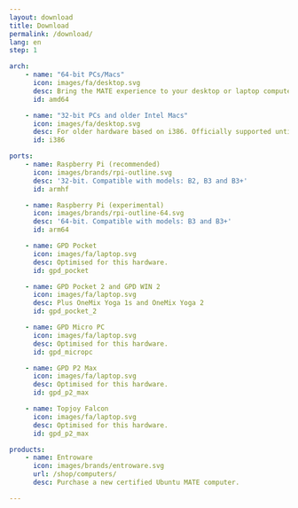 ```yaml
---
layout: download
title: Download
permalink: /download/
lang: en
step: 1

arch:
    - name: "64-bit PCs/Macs"
      icon: images/fa/desktop.svg
      desc: Bring the MATE experience to your desktop or laptop computer.
      id: amd64

    - name: "32-bit PCs and older Intel Macs"
      icon: images/fa/desktop.svg
      desc: For older hardware based on i386. Officially supported until April 2021.
      id: i386

ports:
    - name: Raspberry Pi (recommended)
      icon: images/brands/rpi-outline.svg
      desc: '32-bit. Compatible with models: B2, B3 and B3+'
      id: armhf

    - name: Raspberry Pi (experimental)
      icon: images/brands/rpi-outline-64.svg
      desc: '64-bit. Compatible with models: B3 and B3+'
      id: arm64

    - name: GPD Pocket
      icon: images/fa/laptop.svg
      desc: Optimised for this hardware.
      id: gpd_pocket

    - name: GPD Pocket 2 and GPD WIN 2
      icon: images/fa/laptop.svg
      desc: Plus OneMix Yoga 1s and OneMix Yoga 2
      id: gpd_pocket_2

    - name: GPD Micro PC
      icon: images/fa/laptop.svg
      desc: Optimised for this hardware.
      id: gpd_micropc

    - name: GPD P2 Max
      icon: images/fa/laptop.svg
      desc: Optimised for this hardware.
      id: gpd_p2_max

    - name: Topjoy Falcon
      icon: images/fa/laptop.svg
      desc: Optimised for this hardware.
      id: gpd_p2_max

products:
    - name: Entroware
      icon: images/brands/entroware.svg
      url: /shop/computers/
      desc: Purchase a new certified Ubuntu MATE computer.

---
```

